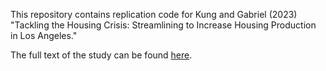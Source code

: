 This repository contains replication code for Kung and Gabriel (2023) "Tackling the Housing Crisis: Streamlining to Increase Housing Production in Los Angeles."

The full text of the study can be found [here](https://labusinesscouncil.org/wp-content/uploads/2023/05/FINAL-LABC-Housing-Study.pdf).

